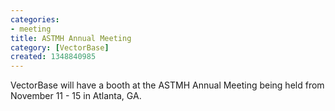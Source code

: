 ```yaml
---
categories:
- meeting
title: ASTMH Annual Meeting
category: [VectorBase]
created: 1348840985
---
```

VectorBase will have a booth at the ASTMH Annual Meeting being held from November 11 - 15 in Atlanta, GA.
